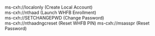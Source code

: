 ms-cxh://localonly (Create Local Account)<br/>
ms-cxh://nthaad (Launch WHFB Enrollment)</br>
ms-cxh://SETCHANGEPWD (Change Password)</br>
ms-cxh://nthaadngcreset (Reset WHFB PIN)
ms-cxh://msasspr (Reset Password)
